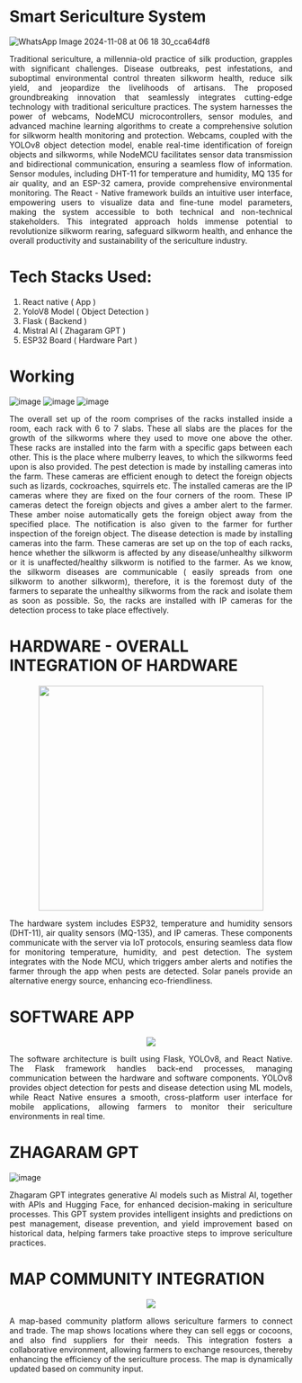 # Smart Sericulture System
![WhatsApp Image 2024-11-08 at 06 18 30_cca64df8](https://github.com/user-attachments/assets/1242cc2c-ea76-4199-b7c5-8a73fc710d83)
<p align = "justify" >Traditional sericulture, a millennia-old practice of silk production, grapples with significant challenges. Disease outbreaks, pest infestations, and suboptimal environmental control threaten silkworm health, reduce silk yield, and jeopardize the livelihoods of artisans. The proposed groundbreaking innovation that seamlessly integrates cutting-edge technology with traditional sericulture practices. The system harnesses the power of webcams, NodeMCU microcontrollers, sensor modules, and advanced machine learning algorithms to create a comprehensive solution for silkworm health monitoring and protection. Webcams, coupled with the YOLOv8 object detection model, enable real-time identification of foreign objects and silkworms, while NodeMCU facilitates sensor data transmission and bidirectional communication, ensuring a seamless flow of information. Sensor modules, including DHT-11 for temperature and humidity, MQ 135 for air quality, and an ESP-32 camera, provide comprehensive environmental monitoring. The React - Native framework builds an intuitive user interface, empowering users to visualize data and fine-tune model parameters, making the system accessible to both technical and non-technical stakeholders. This integrated approach holds immense potential to revolutionize silkworm rearing, safeguard silkworm health, and enhance the overall productivity and sustainability of the sericulture industry. </p>

# Tech Stacks Used:

 1. React native ( App )
 2. YoloV8 Model ( Object Detection )
 3. Flask ( Backend )
 4. Mistral AI ( Zhagaram GPT )
 5. ESP32 Board ( Hardware Part )

# Working
![image](https://github.com/user-attachments/assets/981f8359-7445-4175-9343-86a87af04395) ![image](https://github.com/user-attachments/assets/27dc2fb7-2c90-4ea5-893c-4b0543f93da7) ![image](https://github.com/user-attachments/assets/01f7f0d7-d5fa-45bf-9f41-88f94d3aee60)

<p align="justify"> The overall set up of the room comprises of the racks installed inside a room, each rack with 6 to 7 slabs. These all slabs are the places for the growth of the silkworms where they used to move one above the other. These racks are installed into the farm with a specific gaps between each other. This is the place where mulberry leaves, to which the silkworms feed upon is also provided. The pest detection is made by installing cameras into the farm. These cameras are efficient enough to detect the foreign objects such as lizards, cockroaches, squirrels etc. The installed cameras are the IP cameras where they are fixed on the four corners of the room. These IP cameras detect the foreign objects and gives a amber alert to the farmer. These amber noise automatically gets the foreign object away from the specified place. The notification is also given to the farmer for further inspection of the foreign object. The disease detection is made by installing cameras into the farm. These cameras are set up on the top of each racks, hence whether the silkworm is affected by any disease/unhealthy silkworm or it is unaffected/healthy silkworm is notified to the farmer. As we know, the silkworm diseases are communicable ( easily spreads from one silkworm to another silkworm), therefore, it is the foremost duty of the farmers to separate the unhealthy silkworms from the rack and isolate them as soon as possible. So, the racks are installed with IP cameras for the detection process to take place effectively. </p>

# HARDWARE - OVERALL INTEGRATION OF HARDWARE
<p align="center"><img src="https://github.com/user-attachments/assets/7b06242f-29be-4e04-a221-dcf5ada527a7" width=400>

<p align="justify">The hardware system includes ESP32, temperature and humidity sensors (DHT-11), air quality sensors (MQ-135), and IP cameras. These components communicate with the server via IoT protocols, ensuring seamless data flow for monitoring temperature, humidity, and pest detection. The system integrates with the Node MCU, which triggers amber alerts and notifies the farmer through the app when pests are detected. Solar panels provide an alternative energy source, enhancing eco-friendliness.</p>

# SOFTWARE APP
<p align="center"><img src= "https://github.com/user-attachments/assets/0e54e5bd-738b-490b-93ed-69e927ed0b62"></p>

<p align="justify">The software architecture is built using Flask, YOLOv8, and React Native. The Flask framework handles back-end processes, managing communication between the hardware and software components. YOLOv8 provides object detection for pests and disease detection using ML models, while React Native ensures a smooth, cross-platform user interface for mobile applications, allowing farmers to monitor their sericulture environments in real time.</p>
 
# ZHAGARAM GPT 
![image](https://github.com/user-attachments/assets/6a113d6c-900f-4a92-bc44-868ec4080ebc)

<p align="justify">Zhagaram GPT integrates generative AI models such as Mistral AI, together with APIs and Hugging Face, for enhanced decision-making in sericulture processes. This GPT system provides intelligent insights and predictions on pest management, disease prevention, and yield improvement based on historical data, helping farmers take proactive steps to improve sericulture practices.</p>

# MAP COMMUNITY INTEGRATION
<p align="center"><img src="https://github.com/user-attachments/assets/d4462720-3ba0-446e-a6a5-1b1641d659d0"></p>

<p align="justify">A map-based community platform allows sericulture farmers to connect and trade. The map shows locations where they can sell eggs or cocoons, and also find suppliers for their needs. This integration fosters a collaborative environment, allowing farmers to exchange resources, thereby enhancing the efficiency of the sericulture process. The map is dynamically updated based on community input.</p>

